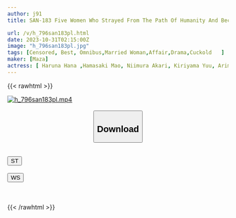 ```yaml
---
author: j91
title: SAN-183 Five Women Who Strayed From The Path Of Humanity And Became Crocks

url: /v/h_796san183pl.html
date: 2023-10-31T02:15:00Z
image: "h_796san183pl.jpg"
tags: [Censored, Best, Omnibus,Married Woman,Affair,Drama,Cuckold	]
maker: [Maza]
actress: [ Haruna Hana ,Hamasaki Mao, Niimura Akari, Kiriyama Yuu, Arima Miku ]
---
```



{{< rawhtml >}}

<div class="video" data-videoid="vKWDYMre2eh4ZJZ">
    <a href="javascript:;">
        <img src="https://my.j91.asia/v/h_796san183pl.jpg" width="WIDTH" height="HEIGHT" alt="h_796san183pl.mp4" loading="lazy">
    </a>
</div>

<script type="text/javascript" src="https://j91.asia/asset/on-demand-st.js"></script>

<br>
  <link rel="stylesheet" href="https://j91.asia/asset/bs5.css">
  
  <center>
  <button class="btn btn-primary" type="button" data-bs-toggle="collapse" data-bs-target=".multi-collapse" aria-expanded="false" aria-controls="multiCollapseExample1 multiCollapseExample2"><h2>Download</h2></button></center>
</p>
<div class="row">
  <div class="col">
    <div class="collapse multi-collapse" id="multiCollapseExample1">
      <div class="card card-body">
	      	      <br>
<div class="buttons">  
<a href="https://streamtape.to/v/vKWDYMre2eh4ZJZ"><button class="btn-hover color-3"><i class="fa fa-download"></i> ST</button></a></div>
    </div>
  </div>
</div>
  <div class="col">
    <div class="collapse multi-collapse" id="multiCollapseExample2">
      <div class="card card-body">
	      <br>
<div class="buttons">
    <a href="https://wolfstream.tv/ncv8ccezj112"><button class="btn-hover color-9"><i class="fa fa-download"></i> WS</button></a></div>
<br><br>
      </div>
    </div>
  </div>
</div>

{{< /rawhtml >}}
